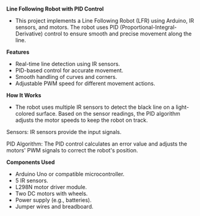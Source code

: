 **Line Following Robot with PID Control**


- This project implements a Line Following Robot (LFR) using Arduino, IR sensors, and motors. The robot uses PID (Proportional-Integral-Derivative) control to ensure smooth and precise movement along the line.

**Features**


- Real-time line detection using IR sensors.
- PID-based control for accurate movement.
- Smooth handling of curves and corners.
- Adjustable PWM speed for different movement actions.

**How It Works**


- The robot uses multiple IR sensors to detect the black line on a light-colored surface. Based on the sensor readings, the PID algorithm adjusts the motor speeds to keep the robot on track.

Sensors: IR sensors provide the input signals.


PID Algorithm: The PID control calculates an error value and adjusts the motors' PWM signals to correct the robot's position.

**Components Used**


- Arduino Uno or compatible microcontroller.
- 5 IR sensors.
- L298N motor driver module.
- Two DC motors with wheels.
- Power supply (e.g., batteries).
- Jumper wires and breadboard.
